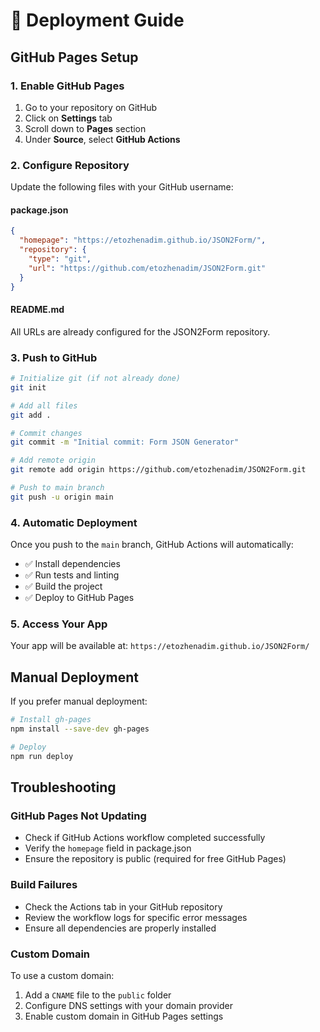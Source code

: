 # 🚀 Deployment Guide

## GitHub Pages Setup

### 1. Enable GitHub Pages

1. Go to your repository on GitHub
2. Click on **Settings** tab
3. Scroll down to **Pages** section
4. Under **Source**, select **GitHub Actions**

### 2. Configure Repository

Update the following files with your GitHub username:

#### package.json
```json
{
  "homepage": "https://etozhenadim.github.io/JSON2Form/",
  "repository": {
    "type": "git",
    "url": "https://github.com/etozhenadim/JSON2Form.git"
  }
}
```

#### README.md
All URLs are already configured for the JSON2Form repository.

### 3. Push to GitHub

```bash
# Initialize git (if not already done)
git init

# Add all files
git add .

# Commit changes
git commit -m "Initial commit: Form JSON Generator"

# Add remote origin
git remote add origin https://github.com/etozhenadim/JSON2Form.git

# Push to main branch
git push -u origin main
```

### 4. Automatic Deployment

Once you push to the `main` branch, GitHub Actions will automatically:
- ✅ Install dependencies
- ✅ Run tests and linting
- ✅ Build the project
- ✅ Deploy to GitHub Pages

### 5. Access Your App

Your app will be available at:
`https://etozhenadim.github.io/JSON2Form/`

## Manual Deployment

If you prefer manual deployment:

```bash
# Install gh-pages
npm install --save-dev gh-pages

# Deploy
npm run deploy
```

## Troubleshooting

### GitHub Pages Not Updating
- Check if GitHub Actions workflow completed successfully
- Verify the `homepage` field in package.json
- Ensure the repository is public (required for free GitHub Pages)

### Build Failures
- Check the Actions tab in your GitHub repository
- Review the workflow logs for specific error messages
- Ensure all dependencies are properly installed

### Custom Domain
To use a custom domain:
1. Add a `CNAME` file to the `public` folder
2. Configure DNS settings with your domain provider
3. Enable custom domain in GitHub Pages settings
